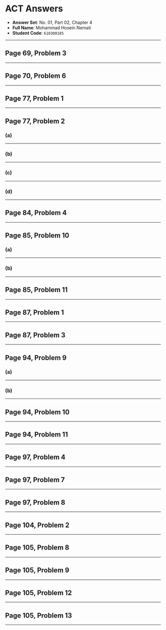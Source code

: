 # ACT Answers

-   **Answer Set**: No. 01, Part 02, Chapter 4
-   **Full Name**: Mohammad Hosein Nemati
-   **Student Code**: `610300185`

---

## Page 69, Problem 3

---

## Page 70, Problem 6

---

## Page 77, Problem 1

---

## Page 77, Problem 2

### (a)

---

### (b)

---

### (c)

---

### (d)

---

## Page 84, Problem 4

---

## Page 85, Problem 10

### (a)

---

### (b)

---

## Page 85, Problem 11

---

## Page 87, Problem 1

---

## Page 87, Problem 3

---

## Page 94, Problem 9

### (a)

---

### (b)

---

## Page 94, Problem 10

---

## Page 94, Problem 11

---

## Page 97, Problem 4

---

## Page 97, Problem 7

---

## Page 97, Problem 8

---

## Page 104, Problem 2

---

## Page 105, Problem 8

---

## Page 105, Problem 9

---

## Page 105, Problem 12

---

## Page 105, Problem 13

---
